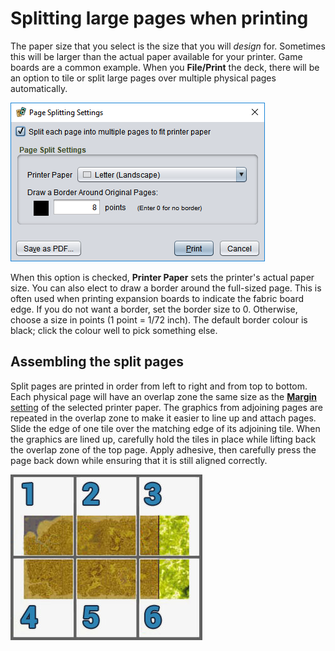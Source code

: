 # Splitting large pages when printing

The paper size that you select is the size that you will *design* for. Sometimes this will be larger than the actual paper available for your printer. Game boards are a common example. When you **File/Print** the deck, there will be an option to tile or split large pages over multiple physical pages automatically.

![the print dialog, showing page splitting options](images/page-split.png)

When this option is checked, **Printer Paper** sets the printer's actual paper size. You can also elect to draw a border around the full-sized page. This is often used when printing expansion boards to indicate the fabric board edge. If you do not want a border, set the border size to 0. Otherwise, choose a size in points (1 point = 1/72 inch). The default border colour is black; click the colour well to pick something else.

## Assembling the split pages

Split pages are printed in order from left to right and from top to bottom. Each physical page will have an overlap zone the same size as the [**Margin** setting](um-deck-pages.md) of the selected printer paper. The graphics from adjoining pages are repeated in the overlap zone to make it easier to line up and attach pages. Slide the edge of one tile over the matching edge of its adjoining tile. When the graphics are lined up, carefully hold the tiles in place while lifting back the overlap zone of the top page. Apply adhesive, then carefully press the page back down while ensuring that it is still aligned correctly.

![an example of how pages are split](images/split-pages.jpg)